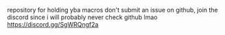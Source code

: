 
repository for holding yba macros
don't submit an issue on github, join the discord since i will probably never check github lmao
https://discord.gg/SgWRQngf2a
